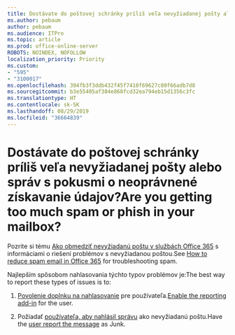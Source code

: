 ```yaml
---
title: Dostávate do poštovej schránky príliš veľa nevyžiadanej pošty alebo správ s pokusmi o neoprávnené získavanie údajov?
ms.author: pebaum
author: pebaum
ms.audience: ITPro
ms.topic: article
ms.prod: office-online-server
ROBOTS: NOINDEX, NOFOLLOW
localization_priority: Priority
ms.custom:
- "595"
- "3100017"
ms.openlocfilehash: 394fb3f3ddb432f45f7410f69627c80f66adb7d8
ms.sourcegitcommit: b3e55405af384e868fcd32ea794eb15d1356c3fc
ms.translationtype: HT
ms.contentlocale: sk-SK
ms.lasthandoff: 08/29/2019
ms.locfileid: "36664839"
---
```

# <a name="are-you-getting-too-much-spam-or-phish-in-your-mailbox"></a><span data-ttu-id="714bc-102">Dostávate do poštovej schránky príliš veľa nevyžiadanej pošty alebo správ s pokusmi o neoprávnené získavanie údajov?</span><span class="sxs-lookup"><span data-stu-id="714bc-102">Are you getting too much spam or phish in your mailbox?</span></span>

<span data-ttu-id="714bc-103">Pozrite si tému [Ako obmedziť nevyžiadanú poštu v službách Office 365](https://docs.microsoft.com/office365/securitycompliance/reduce-spam-email) s informáciami o riešení problémov s nevyžiadanou poštou.</span><span class="sxs-lookup"><span data-stu-id="714bc-103">See [How to reduce spam email in Office 365](https://docs.microsoft.com/office365/securitycompliance/reduce-spam-email) for troubleshooting spam.</span></span>
  
<span data-ttu-id="714bc-104">Najlepším spôsobom nahlasovania týchto typov problémov je:</span><span class="sxs-lookup"><span data-stu-id="714bc-104">The best way to report these types of issues is to:</span></span>
  
1. <span data-ttu-id="714bc-105">[Povolenie doplnku na nahlasovanie](https://docs.microsoft.com/office365/securitycompliance/enable-the-report-message-add-in) pre používateľa.</span><span class="sxs-lookup"><span data-stu-id="714bc-105">[Enable the reporting add-in](https://docs.microsoft.com/office365/securitycompliance/enable-the-report-message-add-in) for the user.</span></span>

2. <span data-ttu-id="714bc-106">Požiadať [používateľa, aby nahlásil správu](https://support.office.com/article/b5caa9f1-cdf3-4443-af8c-ff724ea719d2) ako nevyžiadanú poštu.</span><span class="sxs-lookup"><span data-stu-id="714bc-106">Have the [user report the message](https://support.office.com/article/b5caa9f1-cdf3-4443-af8c-ff724ea719d2) as Junk.</span></span>
